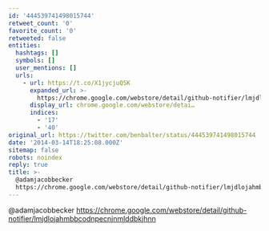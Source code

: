 ```yaml
---
id: '444539741498015744'
retweet_count: '0'
favorite_count: '0'
retweeted: false
entities:
  hashtags: []
  symbols: []
  user_mentions: []
  urls:
    - url: https://t.co/X1jycjuQSK
      expanded_url: >-
        https://chrome.google.com/webstore/detail/github-notifier/lmjdlojahmbbcodnpecnjnmlddbkjhnn
      display_url: chrome.google.com/webstore/detai…
      indices:
        - '17'
        - '40'
original_url: https://twitter.com/benbalter/status/444539741498015744
date: '2014-03-14T18:25:08.000Z'
sitemap: false
robots: noindex
reply: true
title: >-
  @adamjacobbecker
  https://chrome.google.com/webstore/detail/github-notifier/lmjdlojahmbbcodnpecnjnmlddbkjhnn
---
```


@adamjacobbecker https://chrome.google.com/webstore/detail/github-notifier/lmjdlojahmbbcodnpecnjnmlddbkjhnn
